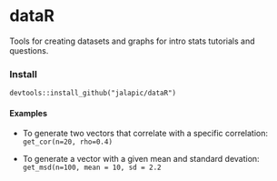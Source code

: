 # dataR

Tools for creating datasets and graphs for intro stats tutorials and questions.


### Install

`devtools::install_github("jalapic/dataR")`


#### Examples

- To generate two vectors that correlate with a specific correlation:
`get_cor(n=20, rho=0.4)`

- To generate a vector with a given mean and standard devation:
`get_msd(n=100, mean = 10, sd = 2.2`

